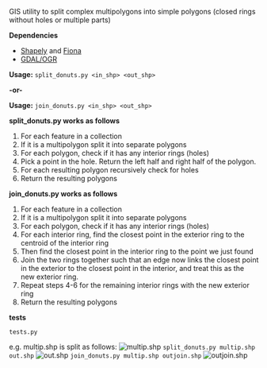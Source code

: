 GIS utility to split complex multipolygons into simple polygons (closed rings without holes or multiple parts)

**Dependencies**
- [Shapely](https://pypi.python.org/pypi/Shapely/) and [Fiona](https://pypi.python.org/pypi/Fiona)
- [GDAL/OGR](http://www.gdal.org/ogr/)

**Usage:** `split_donuts.py <in_shp> <out_shp>`

**-or-**

**Usage:** `join_donuts.py <in_shp> <out_shp>`

**split_donuts.py works as follows**

1. For each feature in a collection
2. If it is a multipolygon split it into separate polygons
3. For each polygon, check if it has any interior rings (holes)
4. Pick a point in the hole. Return the left half and right half of the polygon.
5. For each resulting polygon recursively check for holes
6. Return the resulting polygons

**join_donuts.py works as follows**

1. For each feature in a collection
2. If it is a multipolygon split it into separate polygons
3. For each polygon, check if it has any interior rings (holes)
4. For each interior ring, find the closest point in the exterior ring to the centroid of the interior ring
5. Then find the closest point in the interior ring to the point we just found
6. Join the two rings together such that an edge now links the closest point in the exterior to the closest point in the interior, and treat this as the new exterior ring.
7. Repeat steps 4-6 for the remaining interior rings with the new exterior ring
8. Return the resulting polygons

**tests**

`tests.py`

e.g. multip.shp is split as follows:
![multip.shp](https://raw.github.com/fgassert/split_donuts/master/multip.png)
`split_donuts.py multip.shp out.shp`
![out.shp](https://raw.github.com/fgassert/split_donuts/master/out.png)
`join_donuts.py multip.shp outjoin.shp`
![outjoin.shp](https://raw.github.com/fgassert/split_donuts/master/out2.png)
